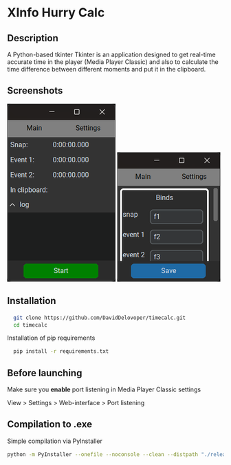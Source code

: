 # XInfo Hurry Calc  

## Description  
A Python-based tkinter Tkinter is an application designed to get real-time accurate time in the player (Media Player Classic) and also to calculate the time difference between different moments and put it in the clipboard. 

## Screenshots

![Main page](assets/images/screenshots/main-page.png)    ![Settings page](assets/images/screenshots/settings-page.png)

## Installation


```bash
  git clone https://github.com/DavidDelovoper/timecalc.git
  cd timecalc
```

Installation of pip requirements
```bash
  pip install -r requirements.txt
```
    
## Before launching

Make sure you **enable** port listening in Media Player Classic settings

View > Settings > Web-interface > Port listening
## Compilation to .exe

Simple compilation via PyInstaller
```bash
python -m PyInstaller --onefile --noconsole --clean --distpath "./releases" --name "time-calc3.2" --add-data 'assets/images/arrow.png;assets/images' --add-data 'settings.json;.' --add-data 'default_settings.json;.' app.py
```